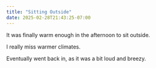 ```yaml
---
title: "Sitting Outside"
date: 2025-02-28T21:43:25-07:00
---
```

It was finally warm enough in the afternoon to sit outside.

I really miss warmer climates.

Eventually went back in, as it was a bit loud and breezy.

